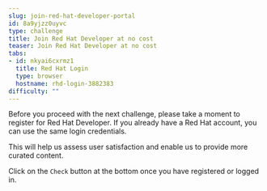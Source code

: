 ```yaml
---
slug: join-red-hat-developer-portal
id: 8a9yjzz0uyvc
type: challenge
title: Join Red Hat Developer at no cost
teaser: Join Red Hat Developer at no cost
tabs:
- id: nkyai6cxrmz1
  title: Red Hat Login
  type: browser
  hostname: rhd-login-3882383
difficulty: ""
---
```

Before you proceed with the next challenge, please take a moment to register for Red Hat Developer. If you already have a Red Hat account, you can use the same login credentials.

This will help us assess user satisfaction and enable us to provide more curated content.

Click on the `Check` button at the bottom once you have registered or logged in.
